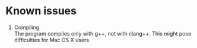 # Known issues

1. Compiling  
The program compiles only with g++, not with clang++. This might pose difficulties for Mac OS X users.